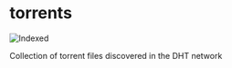 torrents 
========
![Indexed](https://img.shields.io/badge/indexed-152948-blue)

Collection of torrent files discovered in the DHT network
